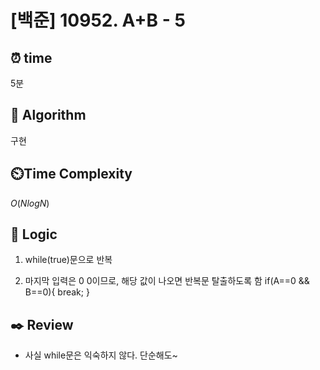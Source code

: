 # [백준] 10952. A+B - 5
 
## ⏰  **time**
5분

## :pushpin: **Algorithm**
구현

## ⏲️**Time Complexity**
$O(NlogN)$

## :round_pushpin: **Logic**
1. while(true)문으로 반복

2. 마지막 입력은 0 0이므로, 해당 값이 나오면 반복문 탈출하도록 함
  if(A==0 && B==0){
				break;
			}
   

## :black_nib: **Review**
- 사실 while문은 익숙하지 않다. 단순해도~ 
